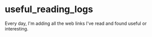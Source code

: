 # useful_reading_logs
Every day, I'm adding all the web links I've read and found useful or interesting. 
